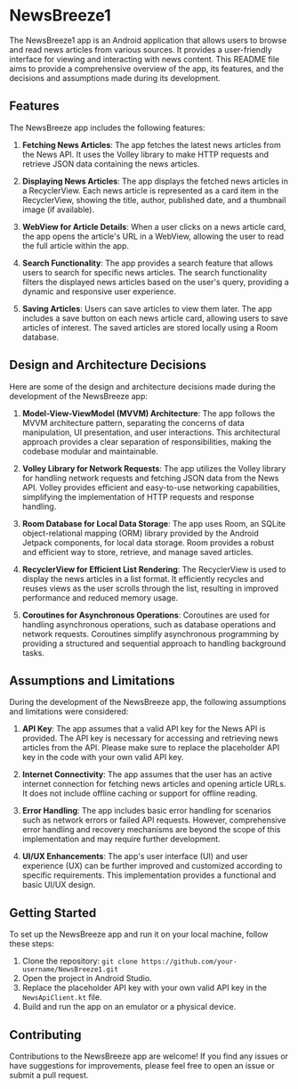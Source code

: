 # NewsBreeze1

The NewsBreeze1 app is an Android application that allows users to browse and read news articles from various sources. It provides a user-friendly interface for viewing and interacting with news content. This README file aims to provide a comprehensive overview of the app, its features, and the decisions and assumptions made during its development.

## Features

The NewsBreeze app includes the following features:

1. **Fetching News Articles**: The app fetches the latest news articles from the News API. It uses the Volley library to make HTTP requests and retrieve JSON data containing the news articles.

2. **Displaying News Articles**: The app displays the fetched news articles in a RecyclerView. Each news article is represented as a card item in the RecyclerView, showing the title, author, published date, and a thumbnail image (if available).

3. **WebView for Article Details**: When a user clicks on a news article card, the app opens the article's URL in a WebView, allowing the user to read the full article within the app.

4. **Search Functionality**: The app provides a search feature that allows users to search for specific news articles. The search functionality filters the displayed news articles based on the user's query, providing a dynamic and responsive user experience.

5. **Saving Articles**: Users can save articles to view them later. The app includes a save button on each news article card, allowing users to save articles of interest. The saved articles are stored locally using a Room database.

## Design and Architecture Decisions

Here are some of the design and architecture decisions made during the development of the NewsBreeze app:

1. **Model-View-ViewModel (MVVM) Architecture**: The app follows the MVVM architecture pattern, separating the concerns of data manipulation, UI presentation, and user interactions. This architectural approach provides a clear separation of responsibilities, making the codebase modular and maintainable.

2. **Volley Library for Network Requests**: The app utilizes the Volley library for handling network requests and fetching JSON data from the News API. Volley provides efficient and easy-to-use networking capabilities, simplifying the implementation of HTTP requests and response handling.

3. **Room Database for Local Data Storage**: The app uses Room, an SQLite object-relational mapping (ORM) library provided by the Android Jetpack components, for local data storage. Room provides a robust and efficient way to store, retrieve, and manage saved articles.

4. **RecyclerView for Efficient List Rendering**: The RecyclerView is used to display the news articles in a list format. It efficiently recycles and reuses views as the user scrolls through the list, resulting in improved performance and reduced memory usage.

5. **Coroutines for Asynchronous Operations**: Coroutines are used for handling asynchronous operations, such as database operations and network requests. Coroutines simplify asynchronous programming by providing a structured and sequential approach to handling background tasks.

## Assumptions and Limitations

During the development of the NewsBreeze app, the following assumptions and limitations were considered:

1. **API Key**: The app assumes that a valid API key for the News API is provided. The API key is necessary for accessing and retrieving news articles from the API. Please make sure to replace the placeholder API key in the code with your own valid API key.

2. **Internet Connectivity**: The app assumes that the user has an active internet connection for fetching news articles and opening article URLs. It does not include offline caching or support for offline reading.

3. **Error Handling**: The app includes basic error handling for scenarios such as network errors or failed API requests. However, comprehensive error handling and recovery mechanisms are beyond the scope of this implementation and may require further development.

4. **UI/UX Enhancements**: The app's user interface (UI) and user experience (UX) can be further improved and customized according to specific requirements. This implementation provides a functional and basic UI/UX design.

## Getting Started

To set up the NewsBreeze app and run it on your local machine, follow these steps:

1. Clone the repository: `git clone https://github.com/your-username/NewsBreeze1.git`
2. Open the project in Android Studio.
3. Replace the placeholder API key with your own valid API key in the `NewsApiClient.kt` file.
4. Build and run the app on an emulator or a physical device.

## Contributing

Contributions to the NewsBreeze app are welcome! If you find any issues or have suggestions for improvements, please feel free to open an issue or submit a pull request.
